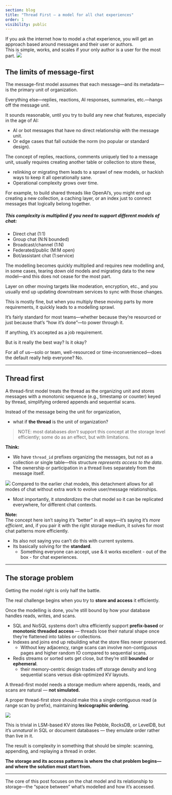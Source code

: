 ```yaml
---
section: blog
title: "Thread First — a model for all chat experiences"
order: 1
visibility: public
---
```


<BlogTop
  title="Thread First — a model for all chat experiences"
  author_image="https://avatars.githubusercontent.com/u/90225652?s=400&u=18c8ff4ebf499e261f8b48ebf0b8e4010a0fd3bf&v=4"
  author_name="Henry Asante"
  published_date_time="2025-10-12"
  cover_image="/thread_first.jpg"
/>


If you ask the internet how to model a chat experience, you will get an approach based around messages and their user or authors.  
This is simple, works, and scales if your only author is a user for the most part.
<img src="/imgs/sql_threads.png" className="w-full lg:w-5/12"/>

## The limits of message-first

The message-first model assumes that each message—and its metadata—is the primary unit of organization.  

Everything else—replies, reactions, AI responses, summaries, etc.—hangs off the message unit.  

It sounds reasonable, until you try to build any new chat features, especially in the age of AI:

- AI or bot messages that have no direct relationship with the message unit.
- Or edge cases that fall outside the norm (no popular or standard design).

The concept of replies, reactions, comments uniquely tied to a message unit, usually requires creating another table or collection to store these, 
- relinking or migrating them leads to a sprawl of new models, or hackish ways to keep it all operationally sane.
- Operational complexity grows over time.

For example, to build shared threads like OpenAI’s, you might end up creating a new collection, a caching layer, or an index just to connect messages that logically belong together.


##### This complexity is multiplied if you need to support different models of chat:

- Direct chat (1:1)
- Group chat (N:N bounded)
- Broadcast/channel (1:N)
- Federated/public (M:M open)
- Bot/assistant chat (1:service)

The modelling becomes quickly multiplied and requires new modelling and, in some cases, tearing down old models and migrating data to the new model—and this does not cease for the most part.

Layer on other moving targets like moderation, encryption, etc., and you usually end up updating downstream services to sync with those changes.

This is mostly fine, but when you multiply these moving parts by more requirements, it quickly leads to a modelling sprawl.

It’s fairly standard for most teams—whether because they’re resourced or just because that’s “how it’s done”—to power through it.

If anything, it’s accepted as a job requirement.

But is it really the best way? Is it okay?

For all of us—solo or team, well-resourced or time-inconvenienced—does the default really help everyone? No.


---

## Thread first

A thread-first model treats the thread as the organizing unit and stores messages with a monotonic sequence (e.g., timestamp or counter) keyed by thread, simplifying ordered appends and sequential scans.

Instead of the message being the unit for organization,  
- what if **the thread** is the unit of organization?

> NOTE: most databases _don't_ support this concept at the storage level efficiently; some do as an effect, but with limitations.

**Think:**  
- We have `thread_id` prefixes organizing the messages, but not as a collection or single table—this structure _represents access to the data_.  
- The ownership or participation in a thread lives separately from the message itself.

<img src="/imgs/thread_first3.png" className="w-full lg:w-5/12"/>
Compared to the earlier chat models, this detachment allows for all modes of chat without extra work to evolve user/message relationships.  

- Most importantly, it *standardizes* the chat model so it can be replicated everywhere, for different chat contexts.

**Note:**  
The concept here isn’t saying it’s “better” in all ways—it’s saying it’s _more efficient_, and, if you pair it with the right storage medium, it solves for most chat patterns more efficiently.  
- Its also not saying you can’t do this with current systems.
- Its basically solving for the **standard**.
  - Something everyone can accept, use & it works excellent - out of the box - for chat experiences.

---

## The storage problem

Getting the model right is only half the battle.

The real challenge begins when you try to **store and access** it efficiently.

Once the modelling is done, you’re still bound by how your database handles reads, writes, and scans.

- SQL and NoSQL systems don’t ultra efficiently support **prefix-based** or **monotonic threaded access** — threads lose their natural shape once they’re flattened into tables or collections.
- Indexes and joins end up rebuilding what the store files never preserved.
  - Without key adjacency, range scans can involve non-contiguous pages and higher random IO compared to sequential scans.
- Redis streams or sorted sets get close, but they’re still **bounded** or **ephemeral**.
  - their memory-centric design trades off storage density and long sequential scans versus disk-optimized KV layouts.

A thread-first model needs a storage medium where appends, reads, and scans are natural — **not simulated.**

A proper thread-first store should make this a single contiguous read (a range scan by prefix), maintaining **lexicographic ordering**.

<img src="/imgs/ds_comparison2.png" className="w-full mb-4"/>

This is trivial in LSM-based KV stores like Pebble, RocksDB, or LevelDB, but it’s *unnatural* in SQL or document databases — they emulate order rather than live in it.

The result is complexity in something that should be simple: scanning, appending, and replaying a thread in order.

**The storage and its access patterns is where the chat problem begins—and where the solution must start from.**

---

The core of this post focuses on the chat model and its relationship to storage—the “space between” what’s modelled and how it’s accessed.